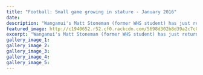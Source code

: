 ```yaml
---
title: "Football: Small game growing in stature - January 2016"
date: 
description: "Wanganui's Matt Stoneman (former WHS student) has just returned from refereeing at the Australian National Futsal Championships in Sydney, Wanganui Chronicle article on 14/1/16..."
featured_image: http://c1940652.r52.cf0.rackcdn.com/5698d302b8d39a2c7c001b89/Football-ex-Matt-Stoneman-14.1.16.jpg
excerpt: "Wanganui's Matt Stoneman (former WHS student) has just returned from refereeing at the Australian National Futsal Championships in Sydney, Wanganui Chronicle article on 14/1/16..."
gallery_image_1: 
gallery_image_2: 
gallery_image_3: 
gallery_image_4: 
gallery_image_5: 
---
```

